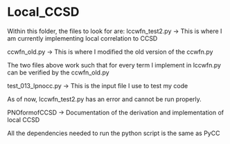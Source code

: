 # Local_CCSD
Within this folder, the files to look for are:
lccwfn_test2.py -> This is where I am currently implementing local correlation to CCSD
             
ccwfn_old.py -> This is where I modified the old version of the ccwfn.py
          
The two files above work such that for every term I implement in lccwfn.py can be verified by the ccwfn_old.py 

test_013_lpnocc.py -> This is the input file I use to test my code 

As of now, lccwfn_test2.py has an error and cannot be run properly. 

PNOformofCCSD -> Documentation of the derivation and implementation of local CCSD

All the dependencies needed to run the python script is the same as PyCC
